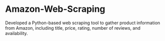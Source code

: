 # Amazon-Web-Scraping
Developed a Python-based web scraping tool to gather product information from Amazon, including title, price, rating, number of reviews, and availability.

